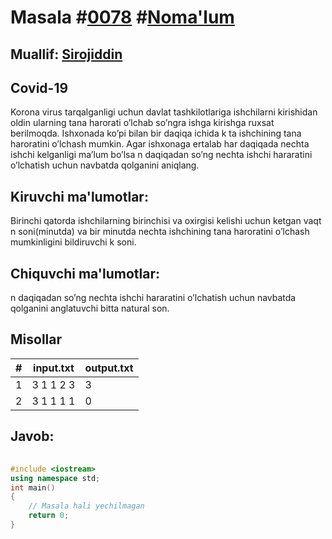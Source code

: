 
<h1>Masala #<a href="https://robocontest.uz/tasks/0078">0078</a> #<a href="https://robocontest.uz/tasks?category=1">Noma'lum</a></h1>
<h2> Muallif: <a href="https://robocontest.uz/profile/sirojiddin">Sirojiddin</a></h2>
<h2>Covid-19</h2>
<p>Korona virus tarqalganligi uchun davlat tashkilotlariga ishchilarni kirishidan oldin ularning tana harorati o’lchab so’ngra ishga kirishga ruxsat berilmoqda. Ishxonada ko’pi bilan bir daqiqa ichida k ta ishchining tana haroratini o’lchash mumkin. Agar ishxonaga ertalab har daqiqada nechta ishchi kelganligi ma’lum bo’lsa n daqiqadan so’ng nechta ishchi hararatini o’lchatish uchun navbatda qolganini aniqlang.</p>
<h2>Kiruvchi ma'lumotlar:</h2>
<p>Birinchi qatorda ishchilarning birinchisi va oxirgisi kelishi uchun ketgan vaqt n soni(minutda) va bir minutda nechta ishchining tana haroratini o’lchash mumkinligini bildiruvchi k soni.</p>
<h2>Chiquvchi ma'lumotlar:</h2>
<p>n daqiqadan so’ng nechta ishchi hararatini o’lchatish uchun navbatda qolganini anglatuvchi bitta natural son.</p>
<h2>Misollar</h2>
<table>
    <thead>
        <tr>
            <th>#</th>
            <th>input.txt</th>
            <th>output.txt</th>
        </tr>
    </thead>
    <tbody>
            <tr>
                <td>1</td>
                <td>3 1
1 2 3</td>
                <td>3</td>
            </tr>
            <tr>
                <td>2</td>
                <td>3 1
1 1 1</td>
                <td>0</td>
            </tr>
    </tbody>
    </table>
    
<h2>Javob:</h2>

######
```cpp
#include <iostream>
using namespace std;
int main()
{
    // Masala hali yechilmagan
    return 0;
}
```
